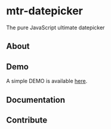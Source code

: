 # mtr-datepicker
The pure JavaScript ultimate datepicker

## About

## Demo

A simple DEMO is available [here](http://mtrdesign.github.io/mtr-datepicker/).

## Documentation

## Contribute
